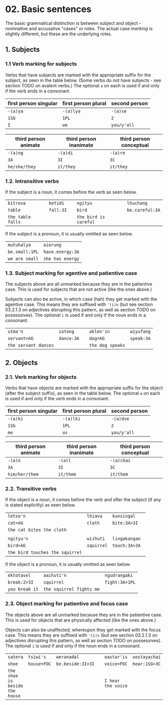 # 02. Basic sentences

The basic grammatical distinction is between subject and object - nominative and
accusative "cases" or roles. The actual case _marking_ is slightly different, but
these are the underlying roles.

## 1. Subjects

### 1.1 Verb marking for subjects

Verbs that have subjects are marked with the appropriate suffix for the subject,
as seen in the table below. (Some verbs do not have subjects - see section TODO
on avalent verbs.) The optional ```a``` on each is used if and only if the verb ends
in a consonant.

| first person singular | first person plural | second person |
|---|---|---|
| ```-(a)ya``` | ```-(a)lya``` | ```-(a)se``` |
| ```1SG``` | ```1PL``` | ```2``` |
| ```I``` | ```we``` | ```you/y'all``` |

| third person animate | third person inanimate | third person conceptual |
|---|---|---|
| ```-(a)ng``` | ```-(a)di``` | ```-(a)re``` |
| ```3A``` | ```3I``` | ```3C``` |
| ```he/she/they``` | ```it/they``` | ```it/they``` |

### 1.2. Intransitive verbs

If the subject is a noun, it comes before the verb as seen below.

| | | | | |
|---|---|---|---|---|
| ```bitrova``` | ```ketidi``` | | ```ngityu``` | ```lhuchang``` |
| ```table``` | ```fall:3I``` | | ```bird``` | ```be.careful:3A``` |
| ```the table falls``` | | | ```the bird is careful``` | |

If the subject is a pronoun, it is usually omitted as seen below.

| | |
|---|---|
| ```mutuhalya``` | ```aiorung``` |
| ```be.small:1PL``` | ```have.energy:3A``` |
| ```we are small``` | ```she has energy``` |

### 1.3. Subject marking for agentive and patientive case

The subjects above are all unmarked because they are in the patientive case. This is
used for subjects that are not active (like the ones above.)

Subjects can also be active, in which case (hah) they get marked with the agentive
case. This means they are suffixed with ```'(i)n``` (but see section 03.2.1.3 on
adjectives disrupting this pattern, as well as section TODO on possessives). The
optional ```i``` is used if and only if the noun ends in a consonant.

| | | | | |
|---|---|---|---|---|
| ```utma'n``` | ```iotong``` | | ```aklen'in``` | ```wiyufang``` |
| ```servant=AG``` | ```dance:3A``` | | ```dog=AG``` | ```speak:3A``` |
| ```the servant dances``` | | | ```the dog speaks``` | |

## 2. Objects

### 2.1. Verb marking for objects

Verbs that have objects are marked with the appropriate suffix for the object (after
the subject suffix), as seen in the table below. The optional ```a``` on each is
used if and only if the verb ends in a consonant.

| first person singular | first person plural | second person |
|---|---|---|
| ```-(a)ki``` | ```-(a)lki``` | ```-(a)dse``` |
| ```1SG``` | ```1PL``` | ```2``` |
| ```me``` | ```us``` | ```you/y'all``` |

| third person animate | third person inanimate | third person conceptual |
|---|---|---|
| ```-(a)n``` | ```-(a)l``` | ```-(a)chai``` |
| ```3A``` | ```3I``` | ```3C``` |
| ```him/her/them``` | ```it/them``` | ```it/them``` |

### 2.2. Transitive verbs

If the object is a noun, it comes before the verb and after the subject (if any is
stated explicitly) as seen below.

| | | |
|---|---|---|
| ```letso'n``` | ```lhiava``` | ```kunsingal``` |
| ```cat=AG``` | ```cloth``` | ```bite:3A>3I``` |
| ```the cat bites the cloth``` | | |
| | | |
|```ngityu'n``` | ```wiihuti``` | ```lingakangan``` |
| ```bird=AG``` | ```squirrel``` | ```touch:3A>3A ``` |
| ```the bird touches the squirrel``` | | |

If the object is a pronoun, it is usually omitted as seen below.

| | | |
|---|---|---|
| ```ektotasel``` | ```aaihuti'n``` | ```ngudrangaki``` |
| ```break:2>3I``` | ```squirrel``` | ```fight:3A>1PL``` |
| ```you break it``` | ```the squirrel fights me``` | |

### 2.3. Object marking for patientive and focus case

The objects above are all unmarked because they are in the patientive case. This is
used for objects that are physically affected (like the ones above.)

Objects can also be unaffected, whereupon they get marked with the focus case. This
means they are suffixed with ```'(i)s``` (but see section 03.2.1.3 on adjectives
disrupting this pattern, as well as section TODO on possessives). The optional ```i``` 
is used if and only if the noun ends in a consonant.

| | | | | | |
|---|---|---|---|---|---|
| ```satera``` | ```tsiwi's``` | ```weranadal``` | | ```oastar'is``` | ```uostayachai``` |
| ```shoe``` | ```house=FOC``` | ```be.beside:3I>3I``` | | ```voice=FOC``` | ```hear:1SG>3C``` |
| ```the shoe is beside the house``` | | | | ```I hear the voice``` | | |
